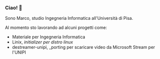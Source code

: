 ### Ciao! 👋
Sono Marco, studio Ingegneria Informatica all'Università di Pisa.<br>

Al momento sto lavorando ad alcuni progetti come:
- Materiale per Ingegneria Informatica
- Linix, _initializer per distro linux_
- destreamer-unipi, _porting per scaricare video da Microsoft Stream per l'UNIPI
